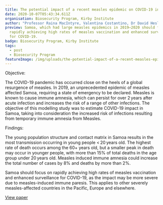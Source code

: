 ```yaml
---
title: The potential impact of a recent measles epidemic on COVID-19 in Samoa
date: 2020-10-07T05:43:34.611Z
organisation: Biosecurity Program, Kirby Institute
author: "Professor Raina MacIntyre, Valentina Costantino, Dr David Heslop, "
preview: Samoa, which had large measles epidemics in 2019–2020 should focus on
  rapidly achieving high rates of measles vaccination and enhanced surveillance
  for COVID-19.
badge: Biosecurity Program, Kirby Institute
tags:
  - post
  - Biosecurity Program
featureImage: /img/uploads/the-potential-impact-of-a-recent-measles-epidemic-on-covid-19-in-samoa.jpeg
---
```

Objective: 

The COVID-19 pandemic has occurred close on the heels of a global resurgence of measles. In 2019, an unprecedented epidemic of measles affected Samoa, requiring a state of emergency to be declared. Measles is known to cause immune amnesia, which can persist for over 2 years after acute infection and increases the risk of a range of other infections. The objective of this modelling study was to estimate COVID-19 impact in Samoa, taking into consideration the increased risk of infections resulting from temporary immune amnesia from Measles.

Findings:

The young population structure and contact matrix in Samoa results in the most transmission occurring in young people < 20 years old. The highest rate of death occurs among the 60+ years old, but a smaller peak in death may occur in younger people, with more than 15% of total deaths in the age group under 20 years old. Measles induced immune amnesia could increase the total number of cases by 8% and deaths by more than 2%.

Samoa should focus on rapidly achieving high rates of measles vaccination and enhanced surveillance for COVID-19, as the impact may be more severe due to measles-induced immune paresis. This applies to other severely measles-affected countries in the Pacific, Europe and elsewhere.

<a href="https://bmcinfectdis.biomedcentral.com/articles/10.1186/s12879-020-05469-7" target="_blank">
View paper
</a>